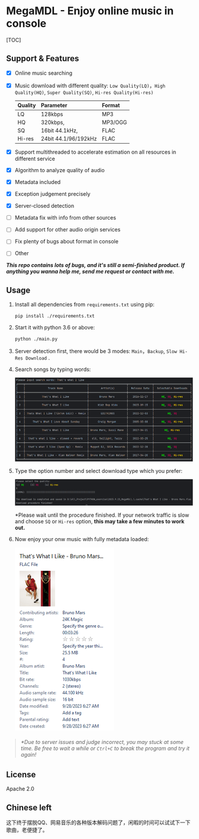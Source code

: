 # MegaMDL - Enjoy online music in console 

[TOC]

## Support & Features


- [x] Online music searching

- [x] Music download with different quality: `Low Quality(LQ)`，`High Quality(HQ)`, `Super Quality(SQ)`, `Hi-res Quality(Hi-res)`

  | Quality | Parameter            | Format  |
  | ------- | -------------------- | ------- |
  | LQ      | 128kbps              | MP3     |
  | HQ      | 320kbps,             | MP3/OGG |
  | SQ      | 16bit 44.1kHz,       | FLAC    |
  | Hi-res  | 24bit 44.1/96/192kHz | FLAC    |

  

- [x] Support multithreaded to accelerate estimation on all resources in different service

- [x] Algorithm to analyze quality of audio

- [x] Metadata included

- [x] Exception judgement precisely

- [x] Server-closed detection

- [ ] Metadata fix with info from other sources

- [ ] Add support for other audio origin services

- [ ] Fix plenty of bugs about format in console

- [ ] Other



***This repo contains lots of bugs, and it's still a semi-finished product. If anything you wanna help me, send me request or contact with me.***



## Usage

1. Install all dependencies from `requirements.txt` using pip:

   ```bash
   pip install ./requirements.txt
   ```

2. Start it with python 3.6 or above:

   ```bash
   python ./main.py
   ```

3. Server detection first, there would be 3 modes: `Main`，`Backup`,  `Slow Hi-Res Download` .

4. Search songs by typing words:

   ![image-20230928062441630](Readme.assets/image-20230928062441630.png)

5. Type the option number and select download type which you prefer:

   ![image-20230928062811036](Readme.assets/image-20230928062811036.png)

   *Please wait until the procedure finished. If your network traffic is slow and choose `SQ` or `Hi-res` option, **this may take a few minutes to work out.**

6. Now enjoy your onw music with fully metadata loaded:

   ![image-20230928063422795](Readme.assets/image-20230928063422795.png)

> ###### *Due to server issues and judge incorrect, you may stuck at some time. Be free to wait a while or `Ctrl+C` to break the program and try it again!



## License

Apache 2.0



## Chinese left

这下终于摆脱QQ、网易音乐的各种版本解码问题了，闲暇的时间可以试试下一下歌曲，老便捷了。
